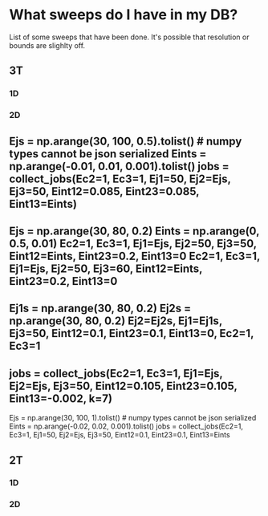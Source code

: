 # What sweeps do I have in my DB?

List of some sweeps that have been done. It's possible that resolution or bounds are slighlty off.

## 3T

### 1D

### 2D

Ejs = np.arange(30, 100, 0.5).tolist() # numpy types cannot be json serialized
Eints = np.arange(-0.01, 0.01, 0.001).tolist()
jobs = collect_jobs(Ec2=1, Ec3=1, Ej1=50, Ej2=Ejs, Ej3=50, Eint12=0.085, Eint23=0.085, Eint13=Eints)
--
Ejs = np.arange(30, 80, 0.2)
Eints = np.arange(0, 0.5, 0.01)
Ec2=1, Ec3=1, Ej1=Ejs, Ej2=50, Ej3=50, Eint12=Eints, Eint23=0.2, Eint13=0
Ec2=1, Ec3=1, Ej1=Ejs, Ej2=50, Ej3=60, Eint12=Eints, Eint23=0.2, Eint13=0
--
Ej1s = np.arange(30, 80, 0.2)
Ej2s = np.arange(30, 80, 0.2)
Ej2=Ej2s, Ej1=Ej1s, Ej3=50, Eint12=0.1, Eint23=0.1, Eint13=0, Ec2=1, Ec3=1
--
jobs = collect_jobs(Ec2=1, Ec3=1, Ej1=Ejs, Ej2=Ejs, Ej3=50, Eint12=0.105, Eint23=0.105, Eint13=-0.002, k=7)
--
Ejs = np.arange(30, 100, 1).tolist() # numpy types cannot be json serialized
Eints = np.arange(-0.02, 0.02, 0.001).tolist()
jobs = collect_jobs(Ec2=1, Ec3=1, Ej1=50, Ej2=Ejs, Ej3=50, Eint12=0.1, Eint23=0.1, Eint13=Eints

## 2T

### 1D

### 2D
